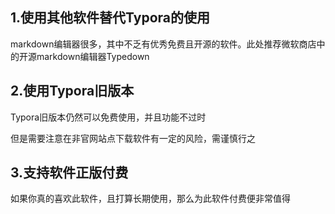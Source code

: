 ## 1.使用其他软件替代Typora的使用

markdown编辑器很多，其中不乏有优秀免费且开源的软件。此处推荐微软商店中的开源markdown编辑器Typedown

## 2.使用Typora旧版本

Typora旧版本仍然可以免费使用，并且功能不过时

但是需要注意在非官网站点下载软件有一定的风险，需谨慎行之

## 3.支持软件正版付费

如果你真的喜欢此软件，且打算长期使用，那么为此软件付费便非常值得

